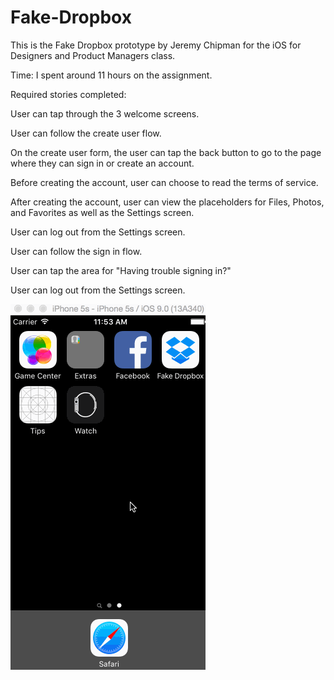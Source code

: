 
# Fake-Dropbox
This is the Fake Dropbox prototype by Jeremy Chipman for the iOS for Designers and Product Managers class.

Time: I spent around 11 hours on the assignment. 

Required stories completed:

User can tap through the 3 welcome screens.

User can follow the create user flow.

On the create user form, the user can tap the back button to go to the page where they can sign in or create an account.

Before creating the account, user can choose to read the terms of service.

After creating the account, user can view the placeholders for Files, Photos, and Favorites as well as the Settings screen.

User can log out from the Settings screen.

User can follow the sign in flow.

User can tap the area for "Having trouble signing in?"

User can log out from the Settings screen.


![Video Walkthrough](Dropbox.gif)

